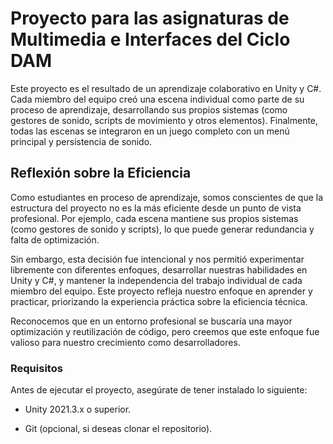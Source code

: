 # Proyecto para las asignaturas de Multimedia e Interfaces del Ciclo DAM

Este proyecto es el resultado de un aprendizaje colaborativo en Unity y C#. Cada miembro del equipo creó una escena individual como parte de su proceso de aprendizaje, desarrollando sus propios sistemas (como gestores de sonido, scripts de movimiento y otros elementos). Finalmente, todas las escenas se integraron en un juego completo con un menú principal y persistencia de sonido.

## Reflexión sobre la Eficiencia
Como estudiantes en proceso de aprendizaje, somos conscientes de que la estructura del proyecto no es la más eficiente desde un punto de vista profesional. Por ejemplo, cada escena mantiene sus propios sistemas (como gestores de sonido y scripts), lo que puede generar redundancia y falta de optimización.

Sin embargo, esta decisión fue intencional y nos permitió experimentar libremente con diferentes enfoques, desarrollar nuestras habilidades en Unity y C#, y mantener la independencia del trabajo individual de cada miembro del equipo. Este proyecto refleja nuestro enfoque en aprender y practicar, priorizando la experiencia práctica sobre la eficiencia técnica.

Reconocemos que en un entorno profesional se buscaría una mayor optimización y reutilización de código, pero creemos que este enfoque fue valioso para nuestro crecimiento como desarrolladores.

### Requisitos
Antes de ejecutar el proyecto, asegúrate de tener instalado lo siguiente:

  -  Unity 2021.3.x o superior.

  -  Git (opcional, si deseas clonar el repositorio).
